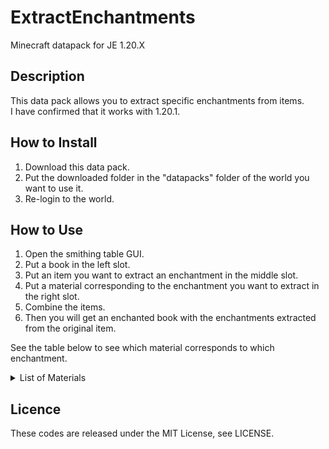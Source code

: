 # ExtractEnchantments
Minecraft datapack for JE 1.20.X  

## Description
This data pack allows you to extract specific enchantments from items.  
I have confirmed that it works with 1.20.1.   

## How to Install

1. Download this data pack.
2. Put the downloaded folder in the "datapacks" folder of the world you want to use it.  
3. Re-login to the world. 

## How to Use
1. Open the smithing table GUI.
2. Put a book in the left slot.
3. Put an item you want to extract an enchantment in the middle slot.
4. Put a material corresponding to the enchantment you want to extract in the right slot.
5. Combine the items.
6. Then you will get an enchanted book with the enchantments extracted from the original item.

See the table below to see which material corresponds to which enchantment.

<details><summary>List of Materials</summary>

  | material | enchantment |
  | :---: | :---: |
  |  water bucket  |  Aqua Affinity  |
  |  spider eye  |  Bane of Arthropods  |
  |  gunpowder  |  Blast Protection  |
  |  lightning rod  |  Channeling  |
  |  lead  |  Binding Curse  |
  |  golden carrot  |  Vanishing Curse  |
  |  cod  |  Depth Strider  |
  |  golden pickaxe  |  Efficiency  |
  |  feather  |  Feather Falling  |
  |  blaze rod  |  Fire Aspect  |
  |  magma cream  |  Fire Protection  |
  |  fire charge  |  Flame  |
  |  gold nugget  |  Fortune  |
  |  ice  |  Frost Walker  |
  |  prismarine shard  |  Impaling  |
  |  arrow  |  Infinity  |
  |  stick  |  Knockback  |
  |  golden sword  |  Looting  |
  |  shield  |  Loyalty  |
  |  tropical fish  |  Luck of The Sea  |
  |  fishing rod  |  Lure  |
  |  ghast tear  |  Mending  |
  |  spectral arrow  |  Multishot  |
  |  iron nugget  |  Piercing  |
  |  flint  |  Power  |
  |  leather  |  Projectile Protection  |
  |  obsidian  |  Protection  |
  |  piston  |  Punch  |
  |  bone  |  Quick Charge  |
  |  pufferfish  |  Respiration  |
  |  salmon  |  Riptide  |
  |  iron sword  |  Sharpness  |
  |  string  |  Silk Touch  |
  |  rotten flesh  |  Smite  |
  |  soul sand  |  Soul Speed  |
  |  brush  |  Sweeping  |
  |  sugar  |  Swift Sneak  |
  |  cactus  |  Thorns  |
  |  cobbled deepslate  |  Unbreaking  |
    

</details>

## Licence
These codes are released under the MIT License, see LICENSE.
